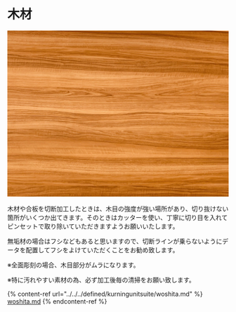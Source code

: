 # 木材

![](/assets/grain.jpg)

木材や合板を切断加工したときは、木目の強度が強い場所があり、切り抜けない箇所がいくつか出てきます。そのときはカッターを使い、丁寧に切り目を入れてピンセットで取り除いていただきますようお願いいたします。

無垢材の場合はフシなどもあると思いますので、切断ラインが乗らないようにデータを配置してフシをよけていただくことをお勧め致します。

※全面彫刻の場合、木目部分がムラになります。

※特に汚れやすい素材の為、必ず加工後毎の清掃をお願い致します。

{% content-ref url="../../../defined/kurningunitsuite/woshita.md" %}
[woshita.md](../../../defined/kurningunitsuite/woshita.md)
{% endcontent-ref %}


